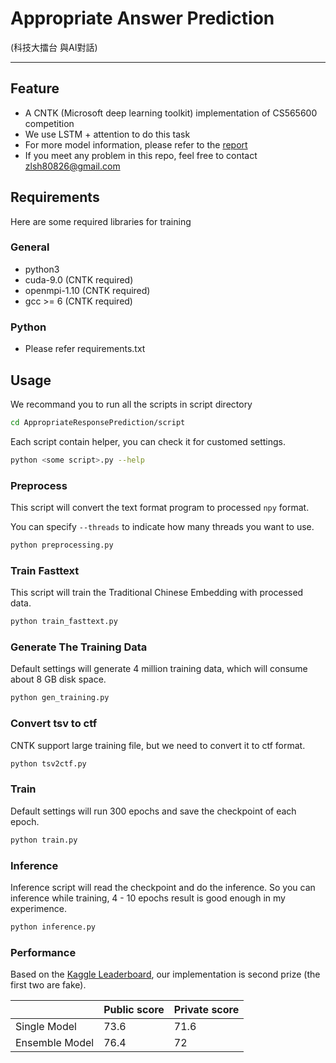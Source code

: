 # Appropriate Answer Prediction

 (科技大擂台 與AI對話)
 
----

## Feature

* A CNTK (Microsoft deep learning toolkit) implementation of CS565600 competition
* We use LSTM + attention to do this task
* For more model information, please refer to the [report](https://github.com/zlsh80826/AppropriateResponsePrediction/blob/master/script/Report.ipynb)
* If you meet any problem in this repo, feel free to contact zlsh80826@gmail.com

## Requirements

Here are some required libraries for training

### General
* python3
* cuda-9.0 (CNTK required)
* openmpi-1.10 (CNTK required)
* gcc >= 6 (CNTK required)

### Python
* Please refer requirements.txt

## Usage 

We recommand you to run all the scripts in script directory

```Bash
cd AppropriateResponsePrediction/script
```

Each script contain helper, you can check it for customed settings.

```Bash
python <some script>.py --help
``` 

### Preprocess

This script will convert the text format program to processed `npy` format.

You can specify `--threads` to indicate how many threads you want to use.

```Bash
python preprocessing.py
```

### Train Fasttext

This script will train the Traditional Chinese Embedding with processed data.

```Bash
python train_fasttext.py
```

### Generate The Training Data

Default settings will generate 4 million training data, which will consume about 8 GB disk space.

```Bash
python gen_training.py
```

### Convert tsv to ctf

CNTK support large training file, but we need to convert it to ctf format.

```Bash
python tsv2ctf.py
```

### Train

Default settings will run 300 epochs and save the checkpoint of each epoch.

```Bash
python train.py
```

### Inference

Inference script will read the checkpoint and do the inference. So you can inference while training, 4 - 10 epochs result is good enough in my experimence.

```Bash
python inference.py
```

### Performance

Based on the [Kaggle Leaderboard](https://www.kaggle.com/c/datalabcup-predicting-appropriate-response/leaderboard), our implementation is second prize (the first two are fake).

|              |Public score|Private score|
|--------------|------------|-------------|
|Single Model  | 73.6       |  71.6       |
|Ensemble Model| 76.4       |  72         |
